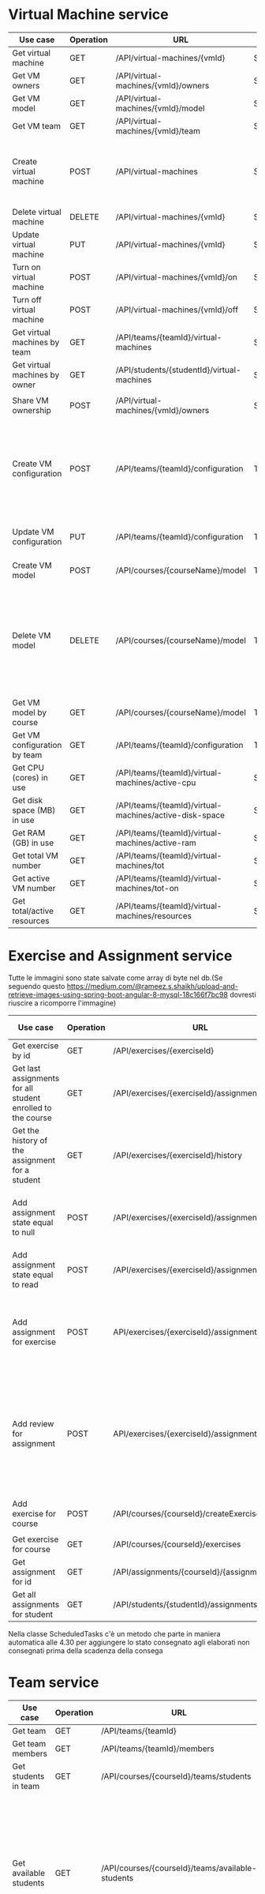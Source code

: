 # Virtual Machine service

| Use case | Operation | URL | Roles | Request body | Notes |
|---|---|---|---|---|---|
|Get virtual machine|GET|/API/virtual-machines/{vmId}|Student/Teacher||
|Get VM owners|GET|/API/virtual-machines/{vmId}/owners|Student/Teacher||
|Get VM model|GET|/API/virtual-machines/{vmId}/model|Student/Teacher||
|Get VM team|GET|/API/virtual-machines/{vmId}/team|Student/Teacher||
|Create virtual machine|POST|/API/virtual-machines|Student|<ul><li>String studentId<li>Long teamId<li>int numVcpu<li>int diskSpace<li>int ram</ul>|
|Delete virtual machine|DELETE|/API/virtual-machines/{vmId}|Student||
|Update virtual machine|PUT|/API/virtual-machines/{vmId}|Student|<ul><li>VirtualMachineDTO vm</ul>|
|Turn on virtual machine|POST|/API/virtual-machines/{vmId}/on|Student||
|Turn off virtual machine|POST|/API/virtual-machines/{vmId}/off|Student||
|Get virtual machines by team|GET|/API/teams/{teamId}/virtual-machines|Student||
|Get virtual machines by owner|GET|/API/students/{studentId}/virtual-machines|Student||
|Share VM ownership|POST|/API/virtual-machines/{vmId}/owners|Student|<ul><li>String studentId</ul>|
|Create VM configuration|POST|/API/teams/{teamId}/configuration|Teacher|<ul><li>int min_vcpu<li>int max_vcpu<li>int min_disk_space<li>int max_disk_space<li>int min_ram<li>int max_ram<li>int max_on<li>int tot</ul>|
|Update VM configuration|PUT|/API/teams/{teamId}/configuration|Teacher|<ul><li>VirtualMachineConfigurationDTO vmc</ul>|
|Create VM model|POST|/API/courses/{courseName}/model|Teacher|<ul><li>SystemImage os</ul>|
|Delete VM model|DELETE|/API/courses/{courseName}/model|Teacher| |By deleting a VM model, all the related virtual machines are deleted as well|
|Get VM model by course|GET|/API/courses/{courseName}/model|Teacher||
|Get VM configuration by team|GET|/API/teams/{teamId}/configuration|Teacher||
|Get CPU (cores) in use|GET|/API/teams/{teamId}/virtual-machines/active-cpu|Student/Teacher||
|Get disk space (MB) in use|GET|/API/teams/{teamId}/virtual-machines/active-disk-space|Student/Teacher||
|Get RAM (GB) in use|GET|/API/teams/{teamId}/virtual-machines/active-ram|Student/Teacher||
|Get total VM number|GET|/API/teams/{teamId}/virtual-machines/tot|Student/Teacher||
|Get active VM number|GET|/API/teams/{teamId}/virtual-machines/tot-on|Student/Teacher||
|Get total/active resources|GET|/API/teams/{teamId}/virtual-machines/resources|Student/Teacher||


# Exercise and Assignment service
Tutte le immagini sono state salvate come array di byte nel db.(Se seguendo questo https://medium.com/@rameez.s.shaikh/upload-and-retrieve-images-using-spring-boot-angular-8-mysql-18c166f7bc98 dovresti riuscire a ricomporre l'immagine)

| Use case | Operation | URL | Roles | Request body |Request param|Scelta implementativa|
|---|---|---|---|---|---|---|
|Get exercise by id|GET| /API/exercises/{exerciseId}|Student/Teacher||||
|Get last assignments for all student enrolled to the course|GET|/API/exercises/{exerciseId}/assignments|Teacher||||
|Get the history of the assignment for a student|GET|/API/exercises/{exerciseId}/history|Teacher/Student ony for his id||||
|Add assignment state equal to null|POST|/API/exercises/{exerciseId}/assignmentNull|da fare in maniera automatica dopo che viene caricato un exercise||||
|Add assignment state equal to read|POST|/API/exercises/{exerciseId}/assignmentRead|Student|<ul><li>String studentId</ul>|||
|Add assignment for exercise|POST|API/exercises/{exerciseId}/assignmentSubmit|Student|<ul><li>String studentId</ul>|image=MultipartFile file|Lo studente può caricare solo una soluzione prima che il docente gli dia il permesso per rifralo|
|Add review for assignment|POST|API/exercises/{exerciseId}/assignmentReview"|Teacher|<ul><li>String studentId <li>String flag<li>String voto</ul>|image=MultipartFile file| Il voto viene richiesto solo se il flag=false e dunque l'elaborato e definitivo, se il falg=true l'elaborato dovrà essere letto e consegnato dallo studente|
|Add exercise for course|POST|/API/courses/{courseId}/createExercise|Teacher|<ul><li>String expired</ul>|image=MultipartFile file||
|Get exercise for course|GET|/API/courses/{courseId}/exercises|Teacher/Student||||
|Get assignment for id|GET|/API/assignments/{courseId}/{assignmentId}|Teacher/Student|||
|Get all assignments for student|GET|/API/students/{studentId}/assignments|Teacher/Student|||

Nella classe ScheduledTasks c'è un metodo che parte in maniera automatica alle 4.30 per aggiungere lo stato consegnato agli elaborati non consegnati prima della scadenza della consega

# Team service
| Use case | Operation | URL | Roles | Request body | Request param | Notes |
|---|---|---|---|---|---|---|
|Get team|GET|/API/teams/{teamId}|Student/Teacher|||
|Get team members|GET|/API/teams/{teamId}/members|Student|||
|Get students in team|GET|/API/courses/{courseId}/teams/students|Teacher|||
|Get available students|GET|/API/courses/{courseId}/teams/available-students|Student| |A student is not available if he is part of a "completed" team. A team is "completed" only if all proposed students have confirmed their participation|
|Enable course|POST|/API/courses/{courseId}/enable|Teacher|||
|Disable course|POST|/API/courses/{courseId}/disable|Teacher|||
|Enroll student|POST|/API/courses/{courseId}/enrollOne|Teacher|<ul><li>String studentId</ul>||
|Add teacher to a course|POST|/API/courses/{courseId}/addTeacher|Teacher|<ul><li>String teacherId</ul>||
|Add and enroll students|POST|/API/courses/{courseId}/enrollMany|Teacher|csv file||
|Enroll students|POST|/API/courses/{courseId}/enrollAll|Teacher|csv file||
|Create team|POST|/API/courses/{courseId}/createTeam|Student|<ul><li>String teamName<li>List<String> memberIds</ul>||
|Get all courses|GET|/API/courses| |||
|Get course|GET|/API/courses/{courseId}|Teacher|||
|Get enrolled students|GET|/API/courses/{courseId}/enrolled|Teacher|||
|Get teams by course|GET|/API/courses/{courseId}/teams|Teacher|||
|Get teachers by course|GET|/API/courses/{courseId}/teachers|Teacher|||
|Create course|POST|/API/courses|Teacher|<ul><li>CourseDTO course</ul>||
|Delete a course|DELETE|/API/courses/{courseId}|Teacher|||
|Update name course|PUT|/API/courses/{courseId}|Teacher|<ul><li>String name</ul>||
|Update course|PUT|/API/courses/{courseId}/setCourse|Teacher|<ul><li>String name <li>String min <li>String max <li>String enabled</ul>||

# Notification service
| Use case | Operation | URL | Roles | Request body | Request param | Notes |
|---|---|---|---|---|---|---|
|Confirm token|GET|/API/notifications/confirm/{token}|Student||||
|Reject token|GET|/API/notifications/reject/{token}|Student||||
|Get unexpired tokens by team|GET|/API/teams/{teamId}/tokens|Student||||

